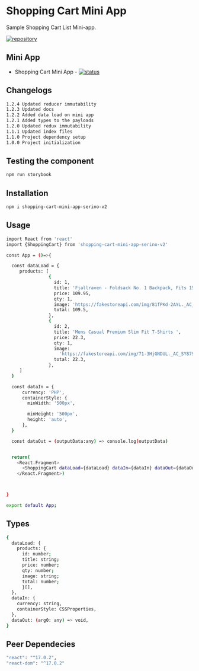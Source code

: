 # Shopping Cart Mini App

Sample Shopping Cart List Mini-app.

[![repository](https://img.shields.io/badge/repo-github-orange)](https://github.com/michael-angelo-estor16/shopping-cart-mini-app)

## Mini App

- Shopping Cart Mini App - [![status](https://img.shields.io/badge/DONE-green)](#)

## Changelogs

```sh
1.2.4 Updated reducer immutability
1.2.3 Updated docs
1.2.2 Added data load on mini app
1.2.1 Added types to the payloads
1.2.0 Updated redux immutability
1.1.1 Updated index files
1.1.0 Project dependency setup
1.0.0 Project initialization
```

## Testing the component

```sh
npm run storybook
```

## Installation

```sh
npm i shopping-cart-mini-app-serino-v2
```

## Usage

```sh
import React from 'react'
import {ShoppingCart} from 'shopping-cart-mini-app-serino-v2'

const App = ()=>{

  const dataLoad = {
     products: [
                {
                  id: 1,
                  title: 'Fjallraven - Foldsack No. 1 Backpack, Fits 15 Laptops',
                  price: 109.95,
                  qty: 1,
                  image: 'https://fakestoreapi.com/img/81fPKd-2AYL._AC_SL1500_.jpg',
                  total: 109.5,
                },
                {
                  id: 2,
                  title: 'Mens Casual Premium Slim Fit T-Shirts ',
                  price: 22.3,
                  qty: 1,
                  image:
                    'https://fakestoreapi.com/img/71-3HjGNDUL._AC_SY879._SX._UX._SY._UY_.jpg',
                  total: 22.3,
                },
     ]
  }

  const dataIn = {
      currency: 'PHP',
      containerStyle: {
        minWidth: '500px',

        minHeight: '500px',
        height: 'auto',
      },
  }

  const dataOut = (outputData:any) => console.log(outputData)


  return(
    <React.Fragment>
      <ShoppingCart dataLoad={dataLoad} dataIn={dataIn} dataOut={dataOut}/>
    </React.Fragment>)



}

export default App;

```

## Types

```sh
{
  dataLoad: {
    products: {
      id: number;
      title: string;
      price: number;
      qty: number;
      image: string;
      total: number;
      }[],
  },
  dataIn: {
    currency: string,
    containerStyle: CSSProperties,
  },
  dataOut: (arg0: any) => void,
}

```

## Peer Dependecies

```sh
"react": "^17.0.2",
"react-dom": "^17.0.2"
```
